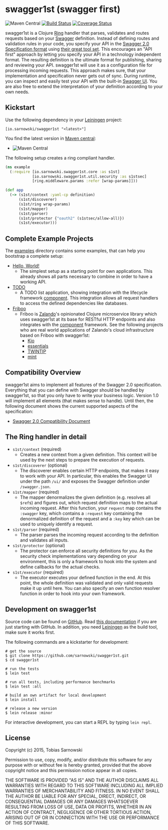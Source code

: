 # swagger1st (swagger first)

![Maven Central](https://img.shields.io/maven-central/v/io.sarnowski/swagger1st.svg)
[![Build Status](https://travis-ci.org/sarnowski/swagger1st.svg?branch=master)](https://travis-ci.org/sarnowski/swagger1st)
[![Coverage Status](https://coveralls.io/repos/sarnowski/swagger1st/badge.svg?branch=master)](https://coveralls.io/r/sarnowski/swagger1st?branch=master)

swagger1st is a Clojure [Ring](https://github.com/ring-clojure/ring) handler that parses, validates and routes requests
based on your [Swagger](http://swagger.io/) definition. Instead of defining routes and validation rules in your code,
you specify your API in the [Swagger 2.0 Specification format](https://github.com/swagger-api/swagger-spec) using
[their great tool set](http://editor.swagger.io/). This encourages an "API first" approach by letting you specify your API in a technology independent format. The resulting definition is the ultimate format for publishing, sharing and reviewing your API. swagger1st will use it as a configuration file for processing incoming requests. This approach makes sure, that your implementation and specification never gets out of sync. During
runtime, you can inspect and easily test your API with the built-in [Swagger UI](http://petstore.swagger.io/). You are also free to extend the interpretation of your definition according to your own needs.

## Kickstart

Use the following dependency in your [Leiningen](http://leiningen.org/) project:

    [io.sarnowski/swagger1st "<latest>"]

You find the latest version in [Maven central](http://repo1.maven.org/maven2/io/sarnowski/swagger1st/):

* ![Maven Central](https://img.shields.io/maven-central/v/io.sarnowski/swagger1st.svg)

The following setup creates a ring compliant handler.

```clojure
(ns example
  (:require [io.sarnowski.swagger1st.core :as s1st]
            [io.sarnowski.swagger1st.util.security :as s1stsec]
            [ring.middleware.params :refer [wrap-params]]))

(def app
  (-> (s1st/context :yaml-cp definition)
      (s1st/discoverer)
      (s1st/ring wrap-params)
      (s1st/mapper)
      (s1st/parser)
      (s1st/protector {"oauth2" (s1stsec/allow-all)})
      (s1st/executor)))
```

## Complete Example Projects

The [examples](examples/) directory contains some examples, that can help you bootstrap a complete setup:

* [Hello, World!](examples/helloworld/)
    * The simplest setup as a starting point for own applications. This already shows all parts necessary to combine in
      order to have a working API.
* [TODO](examples/todo/)
    * A TODO list application, showing integration with the lifecycle framework
      [component](https://github.com/stuartsierra/component). This integration allows all request handlers to access the
      defined dependencies like databases.
* [Friboo](https://github.com/zalando-stups/friboo)
    * Friboo is [Zalando](http://tech.zalando.com/)'s opinionated Clojure microservice library which uses swagger1st at
      its base for RESTful HTTP endpoints and also integrates with the
      [component](https://github.com/stuartsierra/component) framework. See the following projects who are real world
      applications of Zalando's cloud infrastructure based on Friboo with swagger1st:
        * [Kio](https://github.com/zalando-stups/kio)
        * [essentials](https://github.com/zalando-stups/essentials)
        * [TWINTIP](https://github.com/zalando-stups/twintip)
        * [mint](https://github.com/zalando-stups/mint)

## Compatibility Overview

swagger1st aims to implement all features of the Swagger 2.0 specification. Everything that you can define with Swagger
should be handled by swagger1st, so that you only have to write your business logic. Version 1.0 will implement all
elements (that makes sense to handle). Until then, the following document shows the current supported aspects of the
specification:

* [Swagger 2.0 Compatibility Document](comp-2.0.md)

## The Ring handler in detail

* `s1st/context` (required)
    * Creates a new context from a given definition. This context will be used by the next steps to prepare the execution
      of requests.
* `s1st/discoverer` (optional)
    * The discoverer enables certain HTTP endpoints, that makes it easy to work with your API. In particular, this enables
      the Swagger UI under the path `/ui/` and exposes the Swagger definition under `/swagger.json`.
* `s1st/mapper` (required)
    * The mapper denormalizes the given definition (e.g. resolves all `$ref`s) and figures out, which request definition
      maps to the actual incoming request. After this function, your `request` map contains the `:swagger` key, which
      contains a `:request` key containing the denormalized definition of the request and a `:key` key which can be used
      to uniquely identify a request.
* `s1st/parser` (required)
    * The parser parses the incoming request according to the definition and validates all inputs.
* `s1st/protector` (optional)
    * The protector can enforce all security definitions for you. As the security check implementations vary depending on
      your environment, this is only a framework to hook into the system and define callbacks for the actual checks.
* `s1st/executor` (required)
    * The executor executes your defined function in the end. At this point, the whole definition was validated and only
      valid requests make it up until here. You can also specify an own function resolver function in order to hook into
      your own framework.

## Development on swagger1st

Source code can be found on [GitHub](https://github.com/sarnowski/swagger1st). Read [this documentation](https://guides.github.com/introduction/flow/)
if you are just starting with GitHub. In addition, you need [Leiningen](http://leiningen.org/) as the build tool, make sure it works first.

The following commands are a kickstarter for development:

```shell
# get the source
$ git clone https://github.com/sarnowski/swagger1st.git
$ cd swagger1st

# run the tests
$ lein test

# run all tests, including performance benchmarks
$ lein test :all

# build an own artifact for local development
$ lein install

# release a new version
$ lein release :minor
```

For interactive development, you can start a REPL by typing `lein repl`.

## License

Copyright (c) 2015, Tobias Sarnowski

Permission to use, copy, modify, and/or distribute this software for any purpose with or without fee is hereby granted,
provided that the above copyright notice and this permission notice appear in all copies.

THE SOFTWARE IS PROVIDED "AS IS" AND THE AUTHOR DISCLAIMS ALL WARRANTIES WITH REGARD TO THIS SOFTWARE INCLUDING ALL
IMPLIED WARRANTIES OF MERCHANTABILITY AND FITNESS. IN NO EVENT SHALL THE AUTHOR BE LIABLE FOR ANY SPECIAL, DIRECT,
INDIRECT, OR CONSEQUENTIAL DAMAGES OR ANY DAMAGES WHATSOEVER RESULTING FROM LOSS OF USE, DATA OR PROFITS, WHETHER IN AN
ACTION OF CONTRACT, NEGLIGENCE OR OTHER TORTIOUS ACTION, ARISING OUT OF OR IN CONNECTION WITH THE USE OR PERFORMANCE OF
THIS SOFTWARE.
